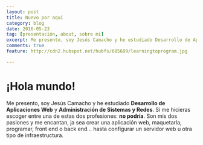 ```yaml
---
layout: post
title: Nuevo por aquí
category: blog
date: 2016-05-23
tag: [presentación, about, sobre mi]
excerpt: Me presento, soy Jesús Camacho y he estudiado Desarrollo de Aplicaciones Web y Administración de Sistemas y Redes. Si me hicieras escoger entre una de estas dos profesiones&#58; No podría.
comments: true
feature: http://cdn2.hubspot.net/hubfs/685689/learningtoprogram.jpg

---
```


# ¡Hola mundo!

Me presento, soy Jesús Camacho y he estudiado **Desarrollo de Aplicaciones Web** y **Administración de Sistemas y Redes**. Si me hicieras escoger entre una de estas dos profesiones: **no podría**. Son mis dos pasiones y me encantan, ja sea crear una aplicación web, maquetarla, programar, front end o back end... hasta configurar un servidor web u otra tipo de infraestructura.
